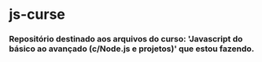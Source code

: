 # js-curse
### Repositório destinado aos arquivos do curso: 'Javascript do básico ao avançado (c/Node.js e projetos)' que estou fazendo.
